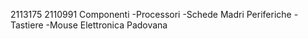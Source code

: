 2113175 2110991
Componenti
 -Processori
 -Schede Madri
Periferiche
 -Tastiere
 -Mouse
Elettronica Padovana
